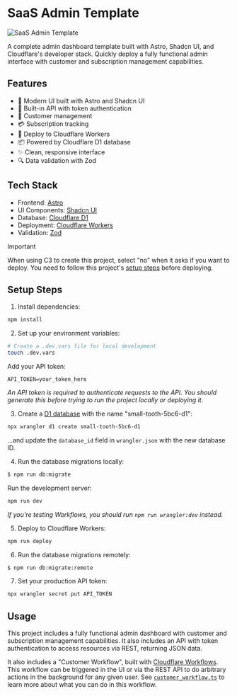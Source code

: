 # SaaS Admin Template

![SaaS Admin Template](https://imagedelivery.net/wSMYJvS3Xw-n339CbDyDIA/52b88668-0144-489c-dd02-fe620270ba00/public)

<!-- dash-content-start -->

A complete admin dashboard template built with Astro, Shadcn UI, and Cloudflare's developer stack. Quickly deploy a fully functional admin interface with customer and subscription management capabilities.

## Features

- 🎨 Modern UI built with Astro and Shadcn UI
- 🔐 Built-in API with token authentication
- 👥 Customer management
- 💳 Subscription tracking
- 🚀 Deploy to Cloudflare Workers
- 📦 Powered by Cloudflare D1 database
- ✨ Clean, responsive interface
- 🔍 Data validation with Zod

## Tech Stack

- Frontend: [Astro](https://astro.build)
- UI Components: [Shadcn UI](https://ui.shadcn.com)
- Database: [Cloudflare D1](https://developers.cloudflare.com/d1)
- Deployment: [Cloudflare Workers](https://workers.cloudflare.com)
- Validation: [Zod](https://github.com/colinhacks/zod)

> [!IMPORTANT]
> When using C3 to create this project, select "no" when it asks if you want to deploy. You need to follow this project's [setup steps](https://github.com/cloudflare/templates/tree/main/d1-template#setup-steps) before deploying.

<!-- dash-content-end -->

## Setup Steps

1. Install dependencies:

```bash
npm install
```

2. Set up your environment variables:

```bash
# Create a .dev.vars file for local development
touch .dev.vars
```

Add your API token:

```
API_TOKEN=your_token_here
```

_An API token is required to authenticate requests to the API. You should generate this before trying to run the project locally or deploying it._

3. Create a [D1 database](https://developers.cloudflare.com/d1/get-started/) with the name "small-tooth-5bc6-d1":

```bash
npx wrangler d1 create small-tooth-5bc6-d1
```

...and update the `database_id` field in `wrangler.json` with the new database ID.

4. Run the database migrations locally:

```bash
$ npm run db:migrate
```

Run the development server:

```bash
npm run dev
```

_If you're testing Workflows, you should run `npm run wrangler:dev` instead._

5. Deploy to Cloudflare Workers:

```bash
npm run deploy
```

6. Run the database migrations remotely:

```bash
$ npm run db:migrate:remote
```

7. Set your production API token:

```bash
npx wrangler secret put API_TOKEN
```

## Usage

This project includes a fully functional admin dashboard with customer and subscription management capabilities. It also includes an API with token authentication to access resources via REST, returning JSON data.

It also includes a "Customer Workflow", built with [Cloudflare Workflows](https://developers.cloudflare.com/workflows). This workflow can be triggered in the UI or via the REST API to do arbitrary actions in the background for any given user. See [`customer_workflow.ts`]() to learn more about what you can do in this workflow.

